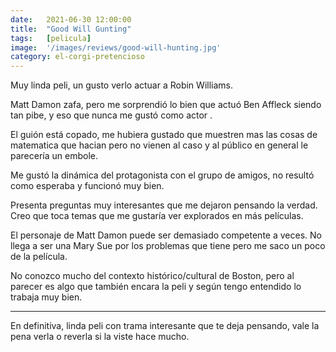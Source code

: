 ```yaml
---
date:   2021-06-30 12:00:00
title:  "Good Will Gunting"
tags:   [pelicula]
image:  '/images/reviews/good-will-hunting.jpg'
category: el-corgi-pretencioso
---
```

Muy linda peli, un gusto verlo actuar a Robin Williams.

Matt Damon zafa, pero me sorprendió lo bien que actuó Ben Affleck siendo tan pibe, y eso que nunca me gustó como actor .

El guión está copado, me hubiera gustado que muestren mas las cosas de matematica que hacian pero no vienen al caso y al público en general le parecería un embole.

Me gustó la dinámica del protagonista con el grupo de amigos, no resultó como esperaba y funcionó muy bien.

Presenta preguntas muy interesantes que me dejaron pensando la verdad. Creo que toca temas que me gustaría ver explorados en más películas.

El personaje de Matt Damon puede ser demasiado competente a veces. No llega a ser una Mary Sue por los problemas que tiene pero me saco un poco de la película.

No conozco mucho del contexto histórico/cultural de Boston, pero al parecer es algo que también encara la peli y según tengo entendido lo trabaja muy bien.

<hr>

En definitiva, linda peli con trama interesante que te deja pensando, vale la pena verla o reverla si la viste hace mucho.
